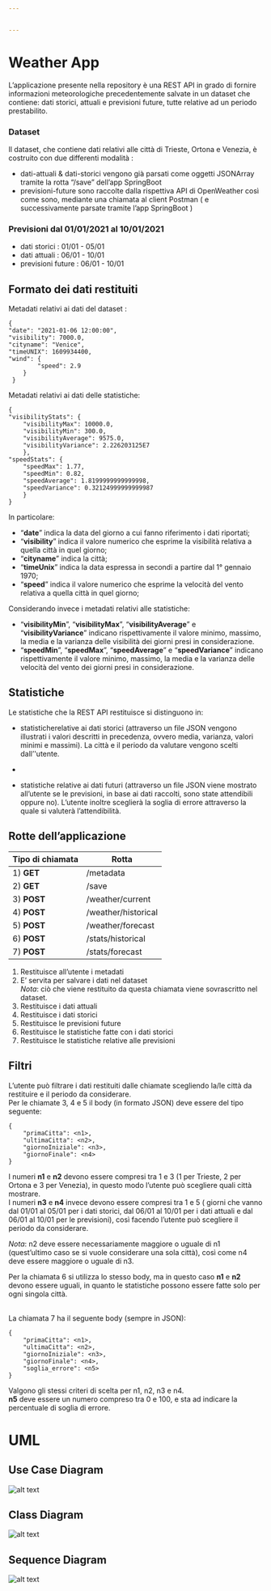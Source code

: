 ```yaml
---


---
```


<h1 id="weather-app">Weather App</h1>
<p>L’applicazione presente nella repository è una REST API in grado di fornire informazioni meteorologiche precedentemente salvate in un dataset che contiene: dati storici, attuali e previsioni future, tutte relative ad un periodo prestabilito.</p>
<h3 id="dataset">Dataset</h3>
<p>Il dataset, che contiene dati relativi alle città di Trieste, Ortona e Venezia, è costruito con due differenti modalità :</p>
<ul>
<li>dati-attuali &amp; dati-storici vengono già parsati come oggetti JSONArray tramite la rotta “/save” dell’app SpringBoot</li>
<li>previsioni-future sono raccolte dalla rispettiva  API di OpenWeather così come sono, mediante una chiamata al client Postman ( e successivamente parsate tramite l’app SpringBoot )</li>
</ul>
<h3 id="previsioni-dal-01012021-al-10012021">Previsioni dal 01/01/2021 al 10/01/2021</h3>
<ul>
<li>dati storici :	  01/01 - 05/01</li>
<li>dati attuali :	  06/01 - 10/01</li>
<li>previsioni future : 06/01 - 10/01</li>
</ul>
<h2 id="formato-dei-dati-restituiti">Formato dei dati restituiti</h2>
Metadati relativi ai dati del dataset :
<pre><code>{
"date": "2021-01-06 12:00:00",
"visibility": 7000.0,
"cityname": "Venice",
"timeUNIX": 1609934400,
"wind": {
		"speed": 2.9
	}
 }
</code></pre>
<p>Metadati relativi ai dati delle statistiche:</p>
<pre><code>{
"visibilityStats": {
	"visibilityMax": 10000.0,
	"visibilityMin": 300.0,
	"visibilityAverage": 9575.0,
	"visibilityVariance": 2.226203125E7
	},
"speedStats": {
	"speedMax": 1.77,
	"speedMin": 0.82,
	"speedAverage": 1.8199999999999998,
	"speedVariance": 0.32124999999999987
	}
}
</code></pre>
<p>In particolare:</p>
<ul>
<li>“<strong>date</strong>” indica la data del giorno a cui fanno riferimento i dati riportati;</li>
<li>“<strong>visibility</strong>” indica il valore numerico che esprime la visibilità relativa a quella città in quel giorno;</li>
<li>“<strong>cityname</strong>” indica la città;</li>
<li>“<strong>timeUnix</strong>” indica la data espressa in secondi a partire dal 1° gennaio 1970;</li>
<li>“<strong>speed</strong>” indica il valore numerico che esprime la velocità del vento relativa a quella città in quel giorno;</li>
</ul>
<p>Considerando invece i metadati relativi alle statistiche:</p>
<ul>
<li>“<strong>visibilityMin</strong>”, “<strong>visibilityMax</strong>”, “<strong>visibilityAverage</strong>” e “<strong>visibilityVariance</strong>” indicano rispettivamente il valore minimo,  massimo, la media e la varianza delle visibilità dei giorni presi in considerazione.</li>
<li>“<strong>speedMin</strong>”, “<strong>speedMax</strong>”, “<strong>speedAverage</strong>” e “<strong>speedVariance</strong>” indicano rispettivamente il valore minimo, massimo, la media e la varianza delle velocità del vento dei giorni presi in considerazione.</li>
</ul>
<h2 id="statistiche">Statistiche</h2>
<p>
</p><p>
Le statistiche che la REST API restituisce si distinguono in:</p>
<ul>
<li>
<p>statisticherelative ai dati storici (attraverso un file JSON vengono illustrati i valori descritti in precedenza, ovvero media, varianza, valori minimi e massimi). La città e il periodo da valutare vengono scelti dall’'utente.</p>
</li>
<li>
<p>
</p></li></ul><ul>
<li>
statistiche relative ai dati futuri (attraverso un file JSON viene mostrato all’utente se le previsioni, in base ai dati raccolti, sono state attendibili oppure no). L’utente inoltre sceglierà la soglia di errore attraverso la quale si valuterà l’attendibilità.</li>
</ul>
<h2 id="rotte-dellapplicazione">Rotte dell’applicazione</h2>
<table>
<thead>
<tr>
<th>Tipo di chiamata</th>
<th>Rotta</th>
</tr>
</thead>
<tbody>
<tr>
<td>1) <strong>GET</strong></td>
<td>/metadata</td>
</tr>
<tr>
<td>2) <strong>GET</strong></td>
<td>/save</td>
</tr>
<tr>
<td>3) <strong>POST</strong></td>
<td>/weather/current</td>
</tr>
<tr>
<td>4) <strong>POST</strong></td>
<td>/weather/historical</td>
</tr>
<tr>
<td>5) <strong>POST</strong></td>
<td>/weather/forecast</td>
</tr>
<tr>
<td>6) <strong>POST</strong></td>
<td>/stats/historical</td>
</tr>
<tr>
<td>7) <strong>POST</strong></td>
<td>/stats/forecast</td>
</tr>
</tbody>
</table><ol>
<li>Restituisce all’utente i metadati</li>
<li>E’ servita per salvare i dati nel dataset<br>
<em>Nota</em>: ciò che viene restituito da questa chiamata viene 		      sovrascritto nel dataset.</li>
<li>Restituisce i dati attuali</li>
<li>Restituisce i dati storici</li>
<li>Restituisce le previsioni future</li>
<li>Restituisce le statistiche fatte con i dati storici</li>
<li>Restituisce le statistiche relative alle previsioni</li>
</ol>
<h2 id="filtri">Filtri</h2>
<p>L’utente può filtrare i dati restituiti dalle chiamate scegliendo la/le città da restituire e il periodo da considerare.<br>
Per le chiamate 3, 4 e 5 il body (in formato JSON) deve essere del tipo seguente:</p>
<pre><code>{
    "primaCitta": &lt;n1&gt;,
    "ultimaCitta": &lt;n2&gt;,
    "giornoIniziale": &lt;n3&gt;,
    "giornoFinale": &lt;n4&gt;
}</code></pre>
<p>I numeri <strong>n1</strong> e <strong>n2</strong> devono essere compresi tra 1 e 3 (1 per Trieste, 2 per Ortona e 3 per Venezia), in questo modo l’utente può scegliere quali città mostrare.<br>
I numeri <strong>n3</strong> e <strong>n4</strong> invece devono essere compresi tra 1 e 5 ( giorni che vanno dal 01/01 al 05/01 per i dati storici, dal 06/01 al 10/01 per i dati attuali e dal 06/01 al 10/01 per le previsioni), così facendo l’utente può scegliere il periodo da considerare.</p>
<p><em>Nota</em>: n2 deve essere necessariamente maggiore o uguale di n1 (quest’ultimo caso se si vuole considerare una sola città), così come n4 deve essere maggiore o uguale di n3.</p>
<p>
</p><p>
Per la chiamata 6 si utilizza lo stesso body, ma in questo caso <strong>n1</strong> e <strong>n2</strong> devono essere uguali, in quanto le statistiche possono essere fatte solo per ogni singola città.</p><br>
La chiamata 7 ha il seguente body (sempre in JSON):
<pre><code>{
    "primaCitta": &lt;n1&gt;,
    "ultimaCitta": &lt;n2&gt;,
    "giornoIniziale": &lt;n3&gt;,
    "giornoFinale": &lt;n4&gt;,
    "soglia_errore": &lt;n5&gt;
}</code></pre>
<p>Valgono gli stessi criteri di scelta per n1, n2, n3 e n4.<br>
<strong>n5</strong> deve essere un numero compreso tra 0 e 100, e sta ad indicare la percentuale di soglia di errore.</p>
<h1 id="uml">UML</h1>
<h2 id="use-case-diagram">Use Case Diagram</h2>
<p><img src="https://github.com/fd-col/prog-colleluori-camplese/blob/main/USE%20CASE%20DIAGRAM.png" alt="alt text"></p>
<h2 id="class-diagram">Class Diagram</h2>
<p><img src="https://github.com/fd-col/prog-colleluori-camplese/blob/main/CLASS_DIAGRAM.png" alt="alt text"></p>
<h2 id="sequence-diagram">Sequence Diagram</h2>
<p><img src="https://github.com/fd-col/prog-colleluori-camplese/blob/main/SEQUENCE_DIAGRAM_1.png" alt="alt text"></p>

